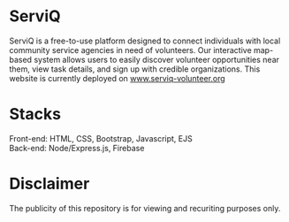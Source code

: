 # ServiQ
ServiQ is a free-to-use platform designed to connect individuals with local community service agencies in need of volunteers. Our interactive map-based system allows users to easily discover volunteer opportunities near them, view task details, and sign up with credible organizations. This website is currently deployed on www.serviq-volunteer.org

# Stacks
Front-end: HTML, CSS, Bootstrap, Javascript, EJS<br>
Back-end: Node/Express.js, Firebase

# Disclaimer
The publicity of this repository is for viewing and recuriting purposes only.
